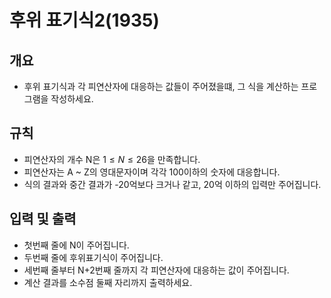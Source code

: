 후위 표기식2(1935)
===
## 개요
+ 후위 표기식과 각 피연산자에 대응하는 값들이 주어졌을떄, 그 식을 계산하는 프로그램을 작성하세요.
## 규칙
+ 피연산자의 개수 N은 $1 \le N \le 26$을 만족합니다.
+ 피연산자는 A ~ Z의 영대문자이며 각각 100이하의 숫자에 대응합니다.
+ 식의 결과와 중간 결과가 -20억보다 크거나 같고, 20억 이하의 입력만 주어집니다.
## 입력 및 출력
+ 첫번째 줄에 N이 주어집니다.
+ 두번째 줄에 후위표기식이 주어집니다.
+ 세번째 줄부터 N+2번째 줄까지 각 피연산자에 대응하는 값이 주어집니다.
+ 계산 결과를 소수점 둘째 자리까지 출력하세요.